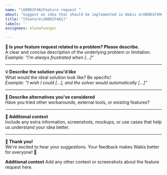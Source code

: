 ```yaml
---
name: "\U0001F4A1Feature request "
about: "Suggest an idea that should be implemented in Wakis ⚙️\U0001F496"
title: "[Feature\U0001F4A1]"
labels: ''
assignees: elenafuengar

---
```


**🧩 Is your feature request related to a problem? Please describe.**  
A clear and concise description of the underlying problem or limitation.  
_Example: "I'm always frustrated when [...]"_

---

**💡 Describe the solution you'd like**  
What would the ideal solution look like? Be specific!  
_Example: "I wish I could [...], and the solver would automatically [...]"_

---

**🔄 Describe alternatives you've considered**  
Have you tried other workarounds, external tools, or existing features?

---

**📎 Additional context**  
Include any extra information, screenshots, mockups, or use cases that help us understand your idea better.

---

**🙏 Thank you!**  
We're excited to hear your suggestions. Your feedback makes Wakis better for everyone! 🌟


**Additional context**
Add any other context or screenshots about the feature request here.
